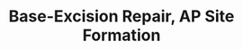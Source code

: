 ---
annotations:
- id: PW:0000129
  parent: regulatory pathway
  type: Pathway Ontology
  value: base excision repair pathway
authors:
- ReactomeTeam
- Mkutmon
description: Base excision repair is initiated by DNA glycosylases that hydrolytically
  cleave the base-deoxyribose glycosyl bond of a damaged nucleotide residue, releasing
  the damaged base (Lindahl and Wood 1999, Sokhansanj et al. 2002).  View original
  pathway at [http://www.reactome.org/PathwayBrowser/#DIAGRAM=73929 Reactome].
last-edited: 2021-01-25
organisms:
- Homo sapiens
redirect_from:
- /index.php/Pathway:WP3399
- /instance/WP3399
revision: null
schema-jsonld:
- '@context': https://schema.org/
  '@id': https://wikipathways.github.io/pathways/WP3399.html
  '@type': Dataset
  creator:
    '@type': Organization
    name: WikiPathways
  description: Base excision repair is initiated by DNA glycosylases that hydrolytically
    cleave the base-deoxyribose glycosyl bond of a damaged nucleotide residue, releasing
    the damaged base (Lindahl and Wood 1999, Sokhansanj et al. 2002).  View original
    pathway at [http://www.reactome.org/PathwayBrowser/#DIAGRAM=73929 Reactome].
  keywords:
  - (8oxoG:Ade)-dsDNA
  - '(8oxoG:Ade)-dsDNA '
  - (8oxoG:Cyt)-dsDNA
  - '(8oxoG:Cyt)-dsDNA '
  - (T:G)-dsDNA
  - '(T:G)-dsDNA '
  - '(Ura:Ade)-dsDNA '
  - (Ura:Gua)-dsDNA
  - '(Ura:Gua)-dsDNA '
  - 5-OHU
  - 5-OHU-dsDNA
  - '5-OHU-dsDNA '
  - 8oxoG
  - 'ACD '
  - AP-ICL-dsDNA
  - 'AP-Telomeric G-strand '
  - AP-dsDNA
  - 'AP-dsDNA '
  - 'AP-ssDNA '
  - Ade
  - Cg
  - Cg-dsDNA
  - 'Cg-dsDNA '
  - CpG(T:G)-dsDNA
  - 'CpG(T:G)-dsDNA '
  - CpG(U:G)-dsDNA
  - 'CpG(U:G)-dsDNA '
  - DHU
  - DHU-dsDNA
  - 'DHU-dsDNA '
  - DNA:Shelterin
  - EtAD
  - EtAD-dsDNA
  - 'EtAD-dsDNA '
  - EtCYT
  - EtCYT-dsDNA
  - 'EtCYT-dsDNA '
  - FapyA
  - FapyA-dsDNA
  - 'FapyA-dsDNA '
  - FapyG
  - FapyG-dsDNA
  - 'FapyG-dsDNA '
  - Gh
  - Gh-DNA
  - Gh-Telomeric
  - 'Gh-Telomeric G-strand '
  - 'Gh-dsDNA '
  - 'Gh-ssDNA '
  - 'H2AFB1 '
  - 'H2AFJ '
  - 'H2AFV '
  - 'H2AFX '
  - 'H2AFZ '
  - 'H2BFS '
  - 'HIST1H2AB '
  - 'HIST1H2AC '
  - 'HIST1H2AD '
  - 'HIST1H2AJ '
  - 'HIST1H2BA '
  - 'HIST1H2BB '
  - 'HIST1H2BC '
  - 'HIST1H2BD '
  - 'HIST1H2BH '
  - 'HIST1H2BJ '
  - 'HIST1H2BK '
  - 'HIST1H2BL '
  - 'HIST1H2BM '
  - 'HIST1H2BN '
  - 'HIST1H2BO '
  - 'HIST1H4 '
  - 'HIST2H2AA3 '
  - 'HIST2H2AC '
  - 'HIST2H2BE '
  - 'HIST3H2BB '
  - 'HIST3H3 '
  - Hyp
  - Hyp-dsDNA
  - 'Hyp-dsDNA '
  - MADE
  - MADE-dsDNA
  - 'MADE-dsDNA '
  - MBD4
  - 'MBD4 '
  - MBD4:CpG(AP)-dsDNA
  - MBD4:CpG(T:G)-dsDNA
  - MBD4:CpG(U:G)-dsDNA
  - MPG
  - 'MPG '
  - MPG:AP-dsDNA
  - MPG:EtAD-dsDNA
  - MPG:Hyp-dsDNA
  - MPG:MADE-dsDNA
  - MUTYH
  - 'MUTYH-3 '
  - 'MUTYH-6 '
  - MUTYH:(8oxoG:Ade)-dsDNA
  - MUTYH:AP-dsDNA
  - NEIL1
  - 'NEIL1 '
  - NEIL1:AP-dsDNA
  - NEIL1:DHU-dsDNA
  - NEIL1:FapyA-dsDNA
  - NEIL1:FapyG-dsDNA
  - NEIL1:Tg-dsDNA
  - NEIL2
  - 'NEIL2 '
  - NEIL2:5-OHU-dsDNA
  - NEIL2:AP-dsDNA
  - NEIL3
  - 'NEIL3 '
  - NEIL3:AP-DNA
  - NEIL3:AP-Telomeric
  - NEIL3:Gh-DNA
  - NEIL3:Gh-Telomeric
  - NEIL3:Sp-DNA
  - NEIL3:Sp-Telomeric
  - NEIL3:Tg-DNA
  - NEIL3:Tg-Telomeric
  - NTHL1
  - 'NTHL1 '
  - NTHL1:AP-dsDNA
  - NTHL1:Cg-dsDNA
  - NTHL1:DHU-dsDNA
  - NTHL1:FapyA-dsDNA
  - NTHL1:Tg-dsDNA
  - OGG1
  - 'OGG1 '
  - OGG1 S326C
  - OGG1:(8oxoG:Cyt)-dsDNA
  - OGG1:AP-dsDNA
  - OGG1:FapyG-dsDNA
  - OGG1beta
  - 'POT1 '
  - ROS
  - Resolution of Abasic
  - SMUG1
  - 'SMUG1 '
  - SMUG1:AP-DNA
  - SMUG1:Ura-DNA
  - SOH-C326-OGG1 S326C
  - Sites (AP sites)
  - Sp
  - Sp-DNA
  - Sp-Telomeric
  - 'Sp-Telomeric G-strand '
  - 'Sp-dsDNA '
  - 'Sp-ssDNA '
  - TDG
  - 'TDG '
  - TDG:(T:G)-dsDNA
  - TDG:(Ura:Gua)-dsDNA
  - TDG:AP-dsDNA
  - TDG:EtCYT-dsDNA
  - 'TERF1 '
  - 'TERF2 '
  - 'TERF2IP '
  - 'TINF2 '
  - Tg
  - Tg-DNA
  - Tg-Telomeric
  - 'Tg-Telomeric G-strand '
  - Tg-dsDNA
  - 'Tg-dsDNA '
  - 'Tg-ssDNA '
  - Thy
  - UNG-1
  - 'UNG-1 '
  - UNG-1:(Ura:Gua)-dsDNA
  - UNG-1:5-OHU-dsDNA
  - UNG-1:AP-dsDNA
  - Ura
  - Ura-DNA
  - 'Ura-ssDNA '
  - dsDNA-thymine-psoralen-thymine-dsDNA
  - 'ligated C-strand Okazaki fragment '
  - thymine-psoralen-thymine-dsDNA
  license: CC0
  name: Base-Excision Repair, AP Site Formation
seo: CreativeWork
title: Base-Excision Repair, AP Site Formation
wpid: WP3399
---